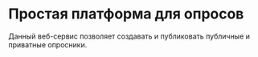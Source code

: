 # Простая платформа для опросов

Данный веб-сервис позволяет создавать и публиковать публичные и приватные опросники.
